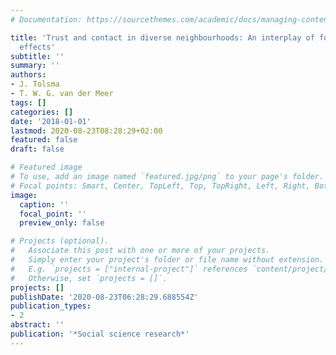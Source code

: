 ```yaml
---
# Documentation: https://sourcethemes.com/academic/docs/managing-content/

title: 'Trust and contact in diverse neighbourhoods: An interplay of four ethnicity
  effects'
subtitle: ''
summary: ''
authors:
- J. Tolsma
- T. W. G. van der Meer
tags: []
categories: []
date: '2018-01-01'
lastmod: 2020-08-23T08:28:29+02:00
featured: false
draft: false

# Featured image
# To use, add an image named `featured.jpg/png` to your page's folder.
# Focal points: Smart, Center, TopLeft, Top, TopRight, Left, Right, BottomLeft, Bottom, BottomRight.
image:
  caption: ''
  focal_point: ''
  preview_only: false

# Projects (optional).
#   Associate this post with one or more of your projects.
#   Simply enter your project's folder or file name without extension.
#   E.g. `projects = ["internal-project"]` references `content/project/deep-learning/index.md`.
#   Otherwise, set `projects = []`.
projects: []
publishDate: '2020-08-23T06:28:29.688554Z'
publication_types:
- 2
abstract: ''
publication: '*Social science research*'
---
```


